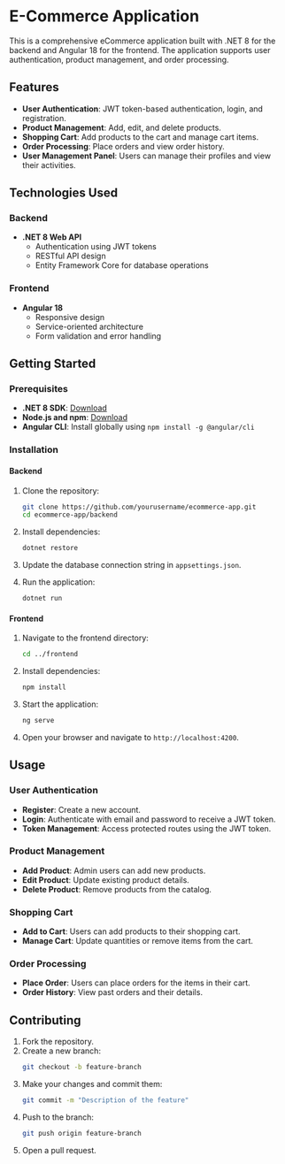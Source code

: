 # E-Commerce Application

This is a comprehensive eCommerce application built with .NET 8 for the backend and Angular 18 for the frontend. The application supports user authentication, product management, and order processing.

## Features

- **User Authentication**: JWT token-based authentication, login, and registration.
- **Product Management**: Add, edit, and delete products.
- **Shopping Cart**: Add products to the cart and manage cart items.
- **Order Processing**: Place orders and view order history.
- **User Management Panel**: Users can manage their profiles and view their activities.

## Technologies Used

### Backend

- **.NET 8 Web API**
  - Authentication using JWT tokens
  - RESTful API design
  - Entity Framework Core for database operations

### Frontend

- **Angular 18**
  - Responsive design
  - Service-oriented architecture
  - Form validation and error handling

## Getting Started

### Prerequisites

- **.NET 8 SDK**: [Download](https://dotnet.microsoft.com/download/dotnet/8.0)
- **Node.js and npm**: [Download](https://nodejs.org/)
- **Angular CLI**: Install globally using `npm install -g @angular/cli`

### Installation

#### Backend

1. Clone the repository:
    ```bash
    git clone https://github.com/yourusername/ecommerce-app.git
    cd ecommerce-app/backend
    ```

2. Install dependencies:
    ```bash
    dotnet restore
    ```

3. Update the database connection string in `appsettings.json`.

4. Run the application:
    ```bash
    dotnet run
    ```

#### Frontend

1. Navigate to the frontend directory:
    ```bash
    cd ../frontend
    ```

2. Install dependencies:
    ```bash
    npm install
    ```

3. Start the application:
    ```bash
    ng serve
    ```

4. Open your browser and navigate to `http://localhost:4200`.

## Usage

### User Authentication

- **Register**: Create a new account.
- **Login**: Authenticate with email and password to receive a JWT token.
- **Token Management**: Access protected routes using the JWT token.

### Product Management

- **Add Product**: Admin users can add new products.
- **Edit Product**: Update existing product details.
- **Delete Product**: Remove products from the catalog.

### Shopping Cart

- **Add to Cart**: Users can add products to their shopping cart.
- **Manage Cart**: Update quantities or remove items from the cart.

### Order Processing

- **Place Order**: Users can place orders for the items in their cart.
- **Order History**: View past orders and their details.

## Contributing

1. Fork the repository.
2. Create a new branch:
    ```bash
    git checkout -b feature-branch
    ```
3. Make your changes and commit them:
    ```bash
    git commit -m "Description of the feature"
    ```
4. Push to the branch:
    ```bash
    git push origin feature-branch
    ```
5. Open a pull request.


